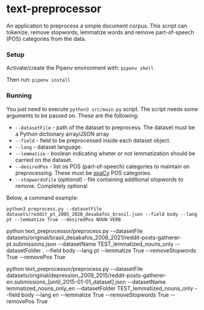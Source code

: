 # text-preprocessor
An application to preprocess a simple document corpus. This script can tokenize, remove stopwords, lemmatize words and remove part-of-speech (POS) categories from the data.

### Setup
Activate/create the Pipenv environment with: ```pipenv shell```

Then run: ```pipenv install```


### Running
You just need to execute ```python3 src/main.py``` script. The script needs some arguments to be passed on. These are the following:

* ```--datasetFile``` - path of the dataset to preprocess. The dataset must be a Python dictionary array/JSON array
* ```--field``` - field to be preprocessed inside each dataset object.
* ```--lang``` - dataset language.
* ```--lemmatize``` - boolean indicating wheter or not lemmatization should be carried on the dataset.
* ```--desiredPos``` - list os POS (part-of-speech) categories to maintain on preprocessing. These must be [spaCy](https://spacy.io) POS categories.
* ```--stopwordsFile``` (*optional*) - file containing additional stopwords to remove. Completely optional

Below, a command example:

```python3 preprocess.py --datasetFile datasets/reddit_pt_2005_2020_desabafos_brasil.json --field body --lang pt --lemmatize True --desiredPos NOUN VERB```


python text_preprocessor/preprocess.py --datasetFile datasets/original/brasil_desabafos_2008_2021/reddit-posts-gatherer-pt.submissions.json --datasetName TEST_lemmatized_nouns_only --datasetFolder . --field body --lang pt --lemmatize True --removeStopwords True --removePos True

python text_preprocessor/preprocess.py --datasetFile datasets/original/depression_2009_2015/reddit-posts-gatherer-en.submissions_[until_2015-01-01_dataset].json --datasetName lemmatized_nouns_only_en --datasetFolder TEST_lemmatized_nouns_only --field body --lang en --lemmatize True --removeStopwords True --removePos True